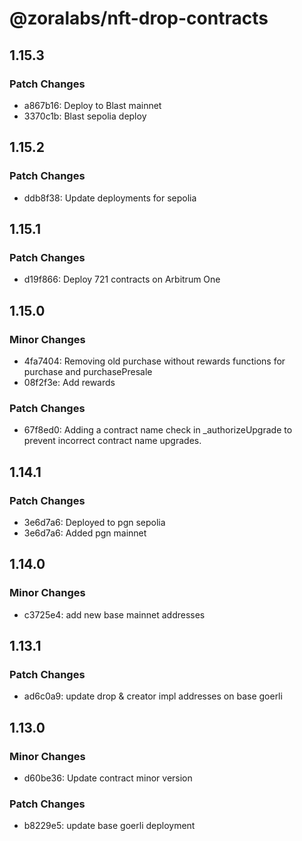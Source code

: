 # @zoralabs/nft-drop-contracts

## 1.15.3

### Patch Changes

- a867b16: Deploy to Blast mainnet
- 3370c1b: Blast sepolia deploy

## 1.15.2

### Patch Changes

- ddb8f38: Update deployments for sepolia

## 1.15.1

### Patch Changes

- d19f866: Deploy 721 contracts on Arbitrum One

## 1.15.0

### Minor Changes

- 4fa7404: Removing old purchase without rewards functions for purchase and purchasePresale
- 08f2f3e: Add rewards

### Patch Changes

- 67f8ed0: Adding a contract name check in \_authorizeUpgrade to prevent incorrect contract name upgrades.

## 1.14.1

### Patch Changes

- 3e6d7a6: Deployed to pgn sepolia
- 3e6d7a6: Added pgn mainnet

## 1.14.0

### Minor Changes

- c3725e4: add new base mainnet addresses

## 1.13.1

### Patch Changes

- ad6c0a9: update drop & creator impl addresses on base goerli

## 1.13.0

### Minor Changes

- d60be36: Update contract minor version

### Patch Changes

- b8229e5: update base goerli deployment

